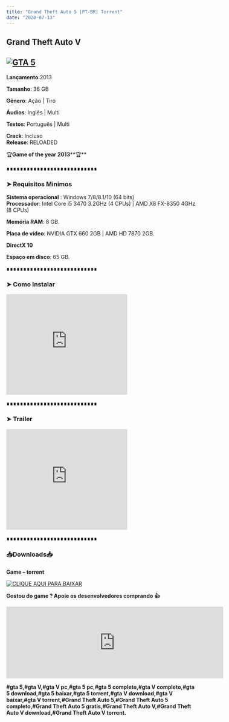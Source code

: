 ```yaml
---
title: "Grand Theft Auto 5 [PT-BR] Torrent"
date: "2020-07-13"
---
```


## Grand Theft Auto V

## [![GTA 5](https://1.bp.blogspot.com/--sa7jqd7KYU/XipURfxnmLI/AAAAAAAAAHk/p9dJiLQo0oYExKPCu98zo4hQ856zVJrZQCLcBGAsYHQ/s640/images{ca9bad4f721d92abc13e060f4f8dd78be4bc2e3e6ae69d619fbd104809de1ad1}2B{ca9bad4f721d92abc13e060f4f8dd78be4bc2e3e6ae69d619fbd104809de1ad1}25282{ca9bad4f721d92abc13e060f4f8dd78be4bc2e3e6ae69d619fbd104809de1ad1}2529.jpg "Grand Thefet Auto 5")](https://1.bp.blogspot.com/--sa7jqd7KYU/XipURfxnmLI/AAAAAAAAAHk/p9dJiLQo0oYExKPCu98zo4hQ856zVJrZQCLcBGAsYHQ/s1600/images{ca9bad4f721d92abc13e060f4f8dd78be4bc2e3e6ae69d619fbd104809de1ad1}2B{ca9bad4f721d92abc13e060f4f8dd78be4bc2e3e6ae69d619fbd104809de1ad1}25282{ca9bad4f721d92abc13e060f4f8dd78be4bc2e3e6ae69d619fbd104809de1ad1}2529.jpg)

  

**Lançamento**:2013

**Tamanho**: 36 GB

**Gênero**: Ação | Tiro

**Áudios**: Inglês | Multi

**Textos**: Português | Multi

**Crack**: Incluso  
**Release**: RELOADED

🏆**Game of the year 2013****🏆**

∎∎∎∎∎∎∎∎∎∎∎∎∎∎∎∎∎∎∎∎∎∎∎∎∎∎∎

  

### ➤ Requisitos Minimos

**Sistema operacional** : Windows 7/8/8.1/10 (64 bits)  
**Processador**: Intel Core i5 3470 3.2GHz (4 CPUs) | AMD X8 FX-8350 4GHz (8 CPUs)

**Memória RAM**: 8 GB.

**Placa de vídeo**: NVIDIA GTX 660 2GB | AMD HD 7870 2GB.

**DirectX 10**

**Espaço em disco**: 65 GB.

∎∎∎∎∎∎∎∎∎∎∎∎∎∎∎∎∎∎∎∎∎∎∎∎∎∎∎

### ➤ Como Instalar

<iframe allowfullscreen class="YOUTUBE-iframe-video" data-thumbnail-src="https://i.ytimg.com/vi/iwiSq2G8n18/0.jpg" frameborder="0" height="266" src="https://www.youtube.com/embed/iwiSq2G8n18?feature=player_embedded" width="320"></iframe>

  

∎∎∎∎∎∎∎∎∎∎∎∎∎∎∎∎∎∎∎∎∎∎∎∎∎∎∎

###   

### ➤ Trailer

<iframe allowfullscreen class="YOUTUBE-iframe-video" data-thumbnail-src="https://i.ytimg.com/vi/QkkoHAzjnUs/0.jpg" frameborder="0" height="266" src="https://www.youtube.com/embed/QkkoHAzjnUs?feature=player_embedded" width="320"></iframe>

  

∎∎∎∎∎∎∎∎∎∎∎∎∎∎∎∎∎∎∎∎∎∎∎∎∎∎∎

### 📥Downloads📥

### 

**Game – torrent**

[![](https://1.bp.blogspot.com/-RBh2DeQzAe8/XwRU-bThfxI/AAAAAAAAAyk/mhrHLuqp6DADYjlr9cMsETB9z8v9liz0wCLcBGAsYHQ/s320/3185816cd74683d96d375aa5f1443064.png "CLIQUE AQUI PARA BAIXAR")](https://stfly.me/yCfiuNZu)

**Gostou do game ? Apoie os desenvolvedores comprando** **👍**

<iframe frameborder="0" height="190" src="https://store.steampowered.com/widget/271590/" width="574"></iframe>

**#gta 5,#gta V,#gta V pc,#gta 5 pc,#gta 5 completo,#gta V completo,#gta 5 download,#gta 5 baixar,#gta 5 torrent,#gta V download,#gta V baixar,#gta V torrent,#Grand Theft Auto 5,#Grand Theft Auto 5 completo,#Grand Theft Auto 5 gratis,#Grand Theft Auto V,#Grand Theft Auto V download,#Grand Theft Auto V torrent.**
